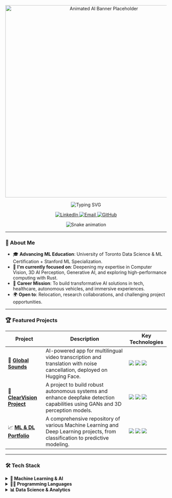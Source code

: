 <!-- 
Hi Vinod! Here's your revamped README.
I've added comments like this to guide you.
-->

<!-- 
STEP 1: YOUR ANIMATED BANNER
Replace the image source below with a URL to a GIF you like. 
You can search for "gradient descent gif", "neural network gif", or "AI brain gif" online,
or upload your own to your GitHub repository and link to it.
-->
<p align="center">
  <img src="https://media.giphy.com/media/v1.Y2lkPTc5MGI3NjExMHdxOW10ZHNzN2w1NDc4cTRnbjAwZHVjMG53azRuc3dmb2cyNmVzbiZlcD12MV9pbnRlcm5hbF9naWZfYnlfaWQmY3Q9Zw/L1JjnyI3D7i00/giphy.gif" width="600" alt="Animated AI Banner Placeholder"/>
</p>

<!-- Typing SVG - This is great as is! -->
<div align="center">
  <img src="https://readme-typing-svg.herokuapp.com?font=JetBrains+Mono&size=28&duration=3000&pause=1000&color=36BCF7&center=true&vCenter=true&width=600&lines=Vinod+Anbalagan;Machine+Learning+Engineer;AI+%26+Deep+Learning+Enthusiast;Transforming+Data+into+Intelligence" alt="Typing SVG" />
</div>

<!-- Social Links & Profile Views - Placed high for immediate visibility -->
<p align="center">
  <a href="https://www.linkedin.com/in/vinod-anbalagan/">
    <img src="https://img.shields.io/badge/LinkedIn-0077B5?style=for-the-badge&logo=linkedin&logoColor=white" alt="LinkedIn"/>
  </a>
  <a href="mailto:vinodanbalagan@gmail.com">
    <img src="https://img.shields.io/badge/Email-D14836?style=for-the-badge&logo=gmail&logoColor=white" alt="Email"/>
  </a>
  <a href="https://github.com/VinodAnbalagan">
    <img src="https://img.shields.io/badge/GitHub-100000?style=for-the-badge&logo=github&logoColor=white" alt="GitHub"/>
  </a>
</p>

<!-- 
STEP 2: GITHUB SNAKE GAME
This will be a cool, dynamic element. 
The image will be generated automatically after you set up the GitHub Action (instructions below).
-->
<div align="center">
  <img src="https://raw.githubusercontent.com/VinodAnbalagan/VinodAnbalagan/output/github-contribution-grid-snake.svg" alt="Snake animation">
</div>

---

### 🚀 About Me

- 🎓 **Advancing ML Education**: University of Toronto Data Science & ML Certification + Stanford ML Specialization.
- 🔭 **I'm currently focused on**: Deepening my expertise in Computer Vision, 3D AI Perception, Generative AI, and exploring high-performance computing with Rust.
- 🤖 **Career Mission**: To build transformative AI solutions in tech, healthcare, autonomous vehicles, and immersive experiences.
- 🌍 **Open to**: Relocation, research collaborations, and challenging project opportunities.

---

### 🏆 Featured Projects

<!-- 
This new table format is cleaner and provides more info at a glance.
I've used static icons for the tech stack here for a clean look.
-->
| Project                                                                | Description                                                                                             | Key Technologies                                                                                                                                                                                                                         |
| ---------------------------------------------------------------------- | ------------------------------------------------------------------------------------------------------- | ---------------------------------------------------------------------------------------------------------------------------------------------------------------------------------------------------------------------------------------- |
| 🎯 **[Global Sounds](https://github.com/VinodAnbalagan/global-sound)** | AI-powered app for multilingual video transcription and translation with noise cancellation, deployed on Hugging Face. | <img src="https://img.shields.io/badge/PyTorch-EE4C2C?style=flat-square&logo=pytorch&logoColor=white" /> <img src="https://img.shields.io/badge/Hugging%20Face-FFD21E?style=flat-square&logo=huggingface&logoColor=black" /> <img src="https://img.shields.io/badge/Gradio-FFA500?style=flat-square&logo=gradio&logoColor=white" /> |
| 🧠 **[ClearVision Project](https://github.com/VinodAnbalagan/Deep_Learning)** | A project to build robust autonomous systems and enhance deepfake detection capabilities using GANs and 3D perception models. | <img src="https://img.shields.io/badge/TensorFlow-FF6F00?style=flat-square&logo=tensorflow&logoColor=white" /> <img src="https://img.shields.io/badge/OpenCV-27338e?style=flat-square&logo=OpenCV&logoColor=white" /> <img src="https://img.shields.io/badge/Keras-D00000?style=flat-square&logo=keras&logoColor=white" /> |
| 📈 **[ML & DL Portfolio](https://github.com/VinodAnbalagan/ML_Projects)** | A comprehensive repository of various Machine Learning and Deep Learning projects, from classification to predictive modeling. | <img src="https://img.shields.io/badge/scikit--learn-F7931E?style=flat-square&logo=scikit-learn&logoColor=white" /> <img src="https://img.shields.io/badge/pandas-150458?style=flat-square&logo=pandas&logoColor=white" /> <img src="https://img.shields.io/badge/Jupyter-F37626?style=flat-square&logo=jupyter&logoColor=white" /> |


---

### 🛠 Tech Stack

<!-- 
Here are the collapsible sections. They make the profile much cleaner!
I've also added the animated icons for your key skills as we discussed.
-->
<p align="center">
<details>
  <summary><b>🤖 Machine Learning & AI</b></summary>
  <p align="center">
    <a href="#"><img src="https://devanimate.vercel.app/api/v1/technologies/tensorflow/original" alt="TensorFlow" width="45" height="45" /></a>
    <a href="#"><img src="https://devanimate.vercel.app/api/v1/technologies/pytorch/original" alt="PyTorch" width="45" height="45" /></a>
    <a href="#"><img src="https://img.shields.io/badge/scikit--learn-F7931E?style=for-the-badge&logo=scikit-learn&logoColor=white" alt="Scikit-learn" /></a>
    <a href="#"><img src="https://img.shields.io/badge/Keras-D00000?style=for-the-badge&logo=keras&logoColor=white" alt="Keras" /></a>
    <a href="#"><img src="https://img.shields.io/badge/OpenCV-27338e?style=for-the-badge&logo=OpenCV&logoColor=white" alt="OpenCV" /></a>
    <a href="#"><img src="https://img.shields.io/badge/Hugging%20Face-FFD21E?style=for-the-badge&logo=huggingface&logoColor=black" alt="Hugging Face" /></a>
    <a href="#"><img src="https://img.shields.io/badge/MLflow-0194E2?style=for-the-badge&logo=mlflow&logoColor=white" alt="MLflow" /></a>
  </p>
</details>

<details>
  <summary><b>👨‍💻 Programming Languages</b></summary>
  <p align="center">
    <a href="#"><img src="https://devanimate.vercel.app/api/v1/technologies/python/original" alt="Python" width="45" height="45" /></a>
    <a href="#"><img src="https://img.shields.io/badge/SQL-4479A1?style=for-the-badge&logo=mysql&logoColor=white" alt="SQL" /></a>
    <a href="#"><img src="https://img.shields.io/badge/Rust-000000?style=for-the-badge&logo=rust&logoColor=white" alt="Rust" /></a>
    <a href="#"><img src="https://img.shields.io/badge/Java-ED8B00?style=for-the-badge&logo=java&logoColor=white" alt="Java" /></a>
    <a href="#"><img src="https://img.shields.io/badge/Go-00ADD8?style=for-the-badge&logo=go&logoColor=white" alt="Go" /></a>
  </p>
</details>

<details>
  <summary><b>📊 Data Science & Analytics</b></summary>
  <p align="center">
    <a href="#"><img src="https://img.shields.io/badge/pandas-150458?style=for-the-badge&logo=pandas&logoColor=white" alt="Pandas" /></a>
    <a href="#"><img src="https://img.shields.io/badge/numpy-013243?style=for-the-badge&logo=numpy&logoColor=white" alt="NumPy" /></a>
    <a href="#"><img src="https://img.shields.io/badge/Matplotlib-11557c?style=for-the-badge&logo=matplotlib&logoColor=white" alt="Matplotlib" /></a>
    <a href="#"><img src="https://img.shields.io/badge/Plotly-239120?style=for-the-badge&logo=plotly&logoColor=white" alt="Plotly" /></a>
    <a href="#"><img src="https://img.shields.io/badge/Tableau-E97627?style=for-the-badge&logo=tableau&logoColor=white" alt="Tableau" /></a>
    <a href="#"><img src="https://img.shields.io/badge/Power%20BI-F2C811?style=for-the-badge&logo=powerbi&logoColor=black" alt="Power BI" /></a>
    <a<span class="ml-2" /><span class="inline-block w-3 h-3 rounded-full bg-neutral-a12 align-middle mb-[0.1rem]" />
